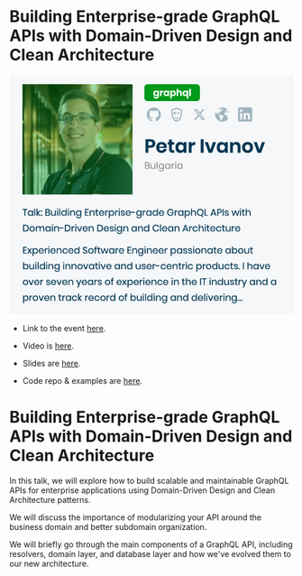 # Building Enterprise-grade GraphQL APIs with Domain-Driven Design and Clean Architecture

![](img-from-website.png)

- Link to the event [here](https://reactday.berlin/2023).

- Video is [here](https://gitnation.com/contents/building-enterprise-grade-graphql-apis-with-domain-driven-design-and-clean-architecture).

- Slides are [here](https://petarivanov.me/React-Day-Berlin-2023-Building-Enterprise-grade-GraphQL-APIs-with-DDD-Clean-Architecture.pdf).

- Code repo & examples are [here](https://github.com/petarivanovv9/graphql-api-ts-ddd-clean-architecture).

# Building Enterprise-grade GraphQL APIs with Domain-Driven Design and Clean Architecture

In this talk, we will explore how to build scalable and maintainable GraphQL APIs for enterprise applications using Domain-Driven Design and Clean Architecture patterns.

We will discuss the importance of modularizing your API around the business domain and better subdomain organization.

We will briefly go through the main components of a GraphQL API, including resolvers, domain layer, and database layer and how we've evolved them to our new architecture.

